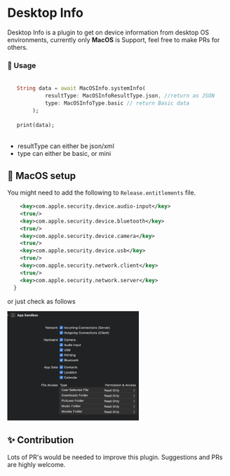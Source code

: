 # Desktop Info

Desktop Info is a plugin to get on device information from desktop OS environments, currently only **MacOS** is Support, feel free to make PRs for others. 

### 🚀 Usage

```dart
  
   String data = await MacOSInfo.systemInfo(
            resultType: MacOSInfoResultType.json, //return as JSON
            type: MacOSInfoType.basic // return Basic data
        );

   print(data);
   
```
- resultType can either be json/xml
- type can either be basic, or mini 


## 🤔 MacOS setup
You might need to add the following to `Release.entitlements` file.
```xml
    <key>com.apple.security.device.audio-input</key>
	<true/>
	<key>com.apple.security.device.bluetooth</key>
	<true/>
	<key>com.apple.security.device.camera</key>
	<true/>
	<key>com.apple.security.device.usb</key>
	<true/>
	<key>com.apple.security.network.client</key>
	<true/>
	<key>com.apple.security.network.server</key>
  }
```
or just check as follows 

<p float="left">
<img src="https://github.com/Zfinix/desktop_info/blob/main/meta/img.png?raw=true" width="300">
</p>



## ✨ Contribution
 Lots of PR's would be needed to improve this plugin. Suggestions and PRs are highly welcome.
